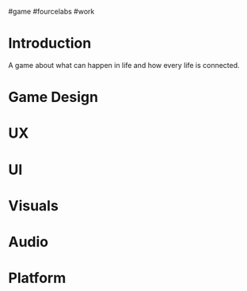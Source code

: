 #game #fourcelabs #work 

Introduction
==
A game about what can happen in life and how every life is connected.

Game Design
==

UX
==

UI
==

Visuals
==

Audio
==

Platform
==


